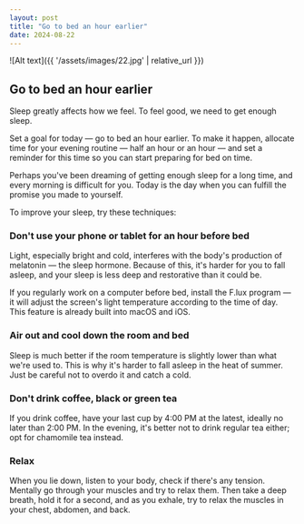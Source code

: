 ```yaml
---
layout: post
title: "Go to bed an hour earlier"
date: 2024-08-22
---
```


![Alt text]({{ '/assets/images/22.jpg' | relative_url }})

## Go to bed an hour earlier

Sleep greatly affects how we feel. To feel good, we need to get enough sleep.

Set a goal for today — go to bed an hour earlier. To make it happen, allocate time for your evening routine — half an hour or an hour — and set a reminder for this time so you can start preparing for bed on time.

Perhaps you've been dreaming of getting enough sleep for a long time, and every morning is difficult for you. Today is the day when you can fulfill the promise you made to yourself.

To improve your sleep, try these techniques:

### Don't use your phone or tablet for an hour before bed

Light, especially bright and cold, interferes with the body's production of melatonin — the sleep hormone. Because of this, it's harder for you to fall asleep, and your sleep is less deep and restorative than it could be.

If you regularly work on a computer before bed, install the F.lux program — it will adjust the screen's light temperature according to the time of day. This feature is already built into macOS and iOS.

### Air out and cool down the room and bed

Sleep is much better if the room temperature is slightly lower than what we're used to. This is why it's harder to fall asleep in the heat of summer. Just be careful not to overdo it and catch a cold.

### Don't drink coffee, black or green tea

If you drink coffee, have your last cup by 4:00 PM at the latest, ideally no later than 2:00 PM. In the evening, it's better not to drink regular tea either; opt for chamomile tea instead.

### Relax

When you lie down, listen to your body, check if there's any tension. Mentally go through your muscles and try to relax them. Then take a deep breath, hold it for a second, and as you exhale, try to relax the muscles in your chest, abdomen, and back.